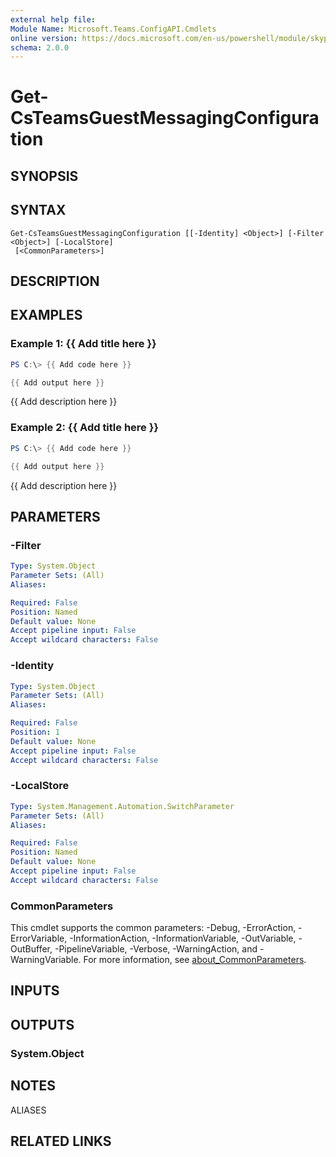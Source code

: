 ```yaml
---
external help file:
Module Name: Microsoft.Teams.ConfigAPI.Cmdlets
online version: https://docs.microsoft.com/en-us/powershell/module/skype/get-csteamsguestmessagingconfiguration
schema: 2.0.0
---
```


# Get-CsTeamsGuestMessagingConfiguration

## SYNOPSIS


## SYNTAX

```
Get-CsTeamsGuestMessagingConfiguration [[-Identity] <Object>] [-Filter <Object>] [-LocalStore]
 [<CommonParameters>]
```

## DESCRIPTION


## EXAMPLES

### Example 1: {{ Add title here }}
```powershell
PS C:\> {{ Add code here }}

{{ Add output here }}
```

{{ Add description here }}

### Example 2: {{ Add title here }}
```powershell
PS C:\> {{ Add code here }}

{{ Add output here }}
```

{{ Add description here }}

## PARAMETERS

### -Filter


```yaml
Type: System.Object
Parameter Sets: (All)
Aliases:

Required: False
Position: Named
Default value: None
Accept pipeline input: False
Accept wildcard characters: False
```

### -Identity


```yaml
Type: System.Object
Parameter Sets: (All)
Aliases:

Required: False
Position: 1
Default value: None
Accept pipeline input: False
Accept wildcard characters: False
```

### -LocalStore


```yaml
Type: System.Management.Automation.SwitchParameter
Parameter Sets: (All)
Aliases:

Required: False
Position: Named
Default value: None
Accept pipeline input: False
Accept wildcard characters: False
```

### CommonParameters
This cmdlet supports the common parameters: -Debug, -ErrorAction, -ErrorVariable, -InformationAction, -InformationVariable, -OutVariable, -OutBuffer, -PipelineVariable, -Verbose, -WarningAction, and -WarningVariable. For more information, see [about_CommonParameters](http://go.microsoft.com/fwlink/?LinkID=113216).

## INPUTS

## OUTPUTS

### System.Object

## NOTES

ALIASES

## RELATED LINKS

